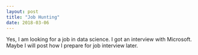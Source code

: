 ```yaml
---
layout: post
title: "Job Hunting"
date: 2018-03-06
---
```


Yes, I am looking for a job in data science.
I got an interview with Microsoft.
Maybe I will post how I prepare for job interview later.
